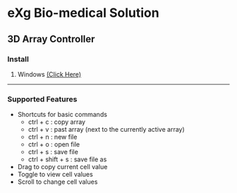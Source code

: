 # eXg Bio-medical Solution

## 3D Array Controller

### Install

1. Windows [(Click Here)](https://github.com/korguy/exg_array_controller/releases/download/1.0.0/3D.Array.Editor.Setup.1.0.0.exe)

<hr/>

### Supported Features

- Shortcuts for basic commands
  - ctrl + c : copy array
  - ctrl + v : past array (next to the currently active array)
  - ctrl + n : new file
  - ctrl + o : open file
  - ctrl + s : save file
  - ctrl + shift + s : save file as
- Drag to copy current cell value
- Toggle to view cell values
- Scroll to change cell values
